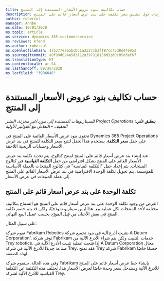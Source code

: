 ```yaml
---
title: حساب تكاليف بنود عروض الأسعار المستندة إلى المنتج
description: يقدم هذا الموضوع معلومات حول تطبيق سعر تكلفة على بند عرض أسعار قائم على المنتج.
author: ruhercul
manager: Annbe
ms.date: 10/01/2020
ms.topic: article
ms.service: dynamics-365-customerservice
ms.reviewer: kfend
ms.author: ruhercul
ms.openlocfilehash: 17b377eab5bcbc1a2327cb3ff87cc75d8de40953
ms.sourcegitcommit: a0f80d024a5d3112a39781815bd31d0c05ddaf6f
ms.translationtype: HT
ms.contentlocale: ar-SA
ms.lasthandoff: 09/30/2020
ms.locfileid: "3906046"
---
```

# <a name="costing-product-based-quote-lines"></a>حساب تكاليف بنود عروض الأسعار المستندة إلى المنتج

_**ينطبق علي:** ‏‫Project Operations للسيناريوهات المستندة إلى مورد/غير مخزنة‬، ‏‫النشر الخفيف – التعامل مع الفواتير الأولية‬_


تحتوي بنود عرض الأسعار القائمة على المنتج في Dynamics 365 Project Operations على حقل **سعر التكلفة**. يستخدم هذا الحقل لتتبع سعر التكلفة للمنتج في بند عرض الأسعار وحسابات الربحية اللاحقة.

عند إنشاء بند عرض أسعار قائم على المنتج لمنتج كتالوج، يتم تحديد تكلفة بند عرض الأسعار القائم على المنتج بشكل افتراضي من حقل **التكلفة القياسية** في كتالوج المنتجات. يتم إعداد حقل "التكلفة القياسية" في كتالوج المنتجات بالعملة الأساسية للمؤسسة. يتم تحويل تكلفة الوحدة الافتراضية في بند عرض الأسعار القائم على المنتج إلى عملة المبيعات في عرض الأسعار.

## <a name="unit-cost-on-a-product-based-quote-line"></a>تكلفة الوحدة على بند عرض أسعار قائم على المنتج

الغرض من وجود تكلفة الوحدة على بند عرض أسعار قائم على المنتج هو السماح بتكاليف مختلفة لأحد المنتجات لكل عملية بيع. هذا ليس سيناريو نموذجيًا، ولكن قد يتم خصم تكلفة المنتج في بعض الأحيان من قِبل المورّد بحسب عميل البيع النهائي.

على سبيل المثال:

تقوم شركة Fabrikam Robotics بتثبيت أذرع آلية في بنود تجميع شركة A Datum Corporation'. توفر شركة Fabrikam خدمات التثبيت ولكن يتم شراء الأذرع الآلية من Trey robotics. إذا فتحت عملية تثبيت الأذرع الآلية في A Datum Corporation مجال صناعة جديدًا للأذرع الآلية في شركة Trey، فقد تمنح Trey شركة Fabrikam خصمًا خاصًا لهذه الصفقة.

وفي هذه الحالة، ستقوم شركة Fabrikam بإنشاء خط عرض أسعار قائم على المنتج للأذرع الآلية وستدخل سعر وحدة خاصًا لعرض الأسعار هذا. تختلف هذه التكلفة عن التكلفة القياسية للأذرع الآلية لشركة Trey.
